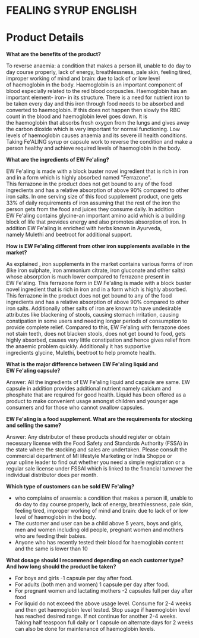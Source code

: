 # FEALING SYRUP ENGLISH

# Product Details

**What are the benefits of the product?**

To reverse anaemia: a condition that makes a person ill, unable to do day to day course properly, lack of energy, breathlessness, pale skin, feeling tired, improper working of mind and brain: due to lack of or low level of haemoglobin in the body. Haemoglobin is an important component of blood especially related to the red blood corpuscles. Haemoglobin has an important element- iron- in its structure. There is a need for nutrient iron to be taken every day and this iron through food needs to be absorbed and converted to haemoglobin. If this does not happen then slowly the RBC count in the blood and haemoglobin level goes down. It is the haemoglobin that absorbs fresh oxygen from the lungs and gives away the carbon dioxide which is very important for normal functioning. Low levels of haemoglobin causes anaemia and its severe ill health conditions. Taking Fe'ALING syrup or capsule work to reverse the condition and make a person healthy and achieve required levels of haemoglobin in the body.

**What are the ingredients of EW Fe'aling?**

EW Fe'aling is made with a block buster novel ingredient that is rich in iron and in a form which is highly absorbed named "Ferrazone". This ferrazone in the product does not get bound to any of the food ingredients and has a relative absorption of above 90% compared to other iron salts. In one serving size of this food supplement product, one gets 33% of daily requirements of iron assuming that the rest of the iron the person gets from the food and juices they consume daily. In addition EW Fe'aling contains glycine-an important amino acid which is a building block of life that provides energy and also promotes absorption of iron. In addition EW Fe'aling is enriched with herbs known in Ayurveda, namely Mulethi and beetroot for additional support.

**How is EW Fe'aling different from other iron supplements available in the market?**

As explained , iron supplements in the market contains various forms of iron (like iron sulphate, iron ammonium citrate, iron gluconate and other salts) whose absorption is much lower compared to ferrazone present in EW Fe'aling. This ferrazone form in EW Fe'aling is made with a block buster novel ingredient that is rich in iron and in a form which is highly absorbed. This ferrazone in the product does not get bound to any of the food ingredients and has a relative absorption of above 90% compared to other iron salts. Additionally other salts of iron are known to have undesirable attributes like blackening of stools, causing stomach irritation, causing constipation in some users and needing longer periods of consumption to provide complete relief. Compared to this, EW Fe'aling with ferrazone does not stain teeth, does not blacken stools, does not get bound to food, gets highly absorbed, causes very little constipation and hence gives relief from the anaemic problem quickly. Additionally it has supportive ingredients glycine, Mulethi, beetroot to help promote health.

**What is the major difference between EW Fe'aling liquid and EW Fe'aling capsule?**

Answer: All the ingredients of EW Fe'aling liquid and capsule are same. EW capsule in addition provides additional nutrient namely calcium and phosphate that are required for good health. Liquid has been offered as a product to make convenient usage amongst children and younger age consumers and for those who cannot swallow capsules.

**EW Fe'aling is a food supplement. What are the requirements for stocking and selling the same?**

Answer: Any distributor of these products should register or obtain necessary license with the Food Safety and Standards Authority (FSSA) in the state where the stocking and sales are undertaken. Please consult the commercial department of MI lifestyle Marketing or India Shoppe or your upline leader to find out whether you need a simple registration or a regular sale license under FSSAI which is linked to the financial turnover the individual distributor does per month.

**Which type of customers can be sold EW Fe'aling?**

- who complains of anaemia: a condition that makes a person ill, unable to do day to day course properly, lack of energy, breathlessness, pale skin, feeling tired, improper working of mind and brain: due to lack of or low level of haemoglobin in the body.
- The customer and user can be a child above 5 years, boys and girls, men and women including old people, pregnant women and mothers who are feeding their babies.
- Anyone who has recently tested their blood for haemoglobin content and the same is lower than 10

**What dosage should I recommend depending on each customer type? And how long should the product be taken?**

- For boys and girls -1 capsule per day after food.
- For adults (both men and women) 1 capsule per day after food.
- For pregnant women and lactating mothers -2 capsules full per day after food
- For liquid do not exceed the above usage level. Consume for 2-4 weeks and then get haemoglobin level tested. Stop usage if haemoglobin level has reached desired range. If not continue for another 2-4 weeks. Taking half teaspoon full daily or 1 capsule on alternate days for 2 weeks can also be done for maintenance of haemoglobin levels.